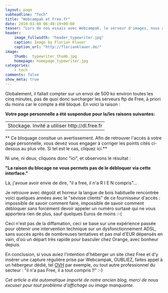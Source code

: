 ```yaml
---
layout: page
subheadline: "Tech"
title: "Webcampak et Free.fr"
date: 2010-03-08 06:40:19+00:00
teaser: "Lors de nos essais avec Webcampak, le serveur d'images, nous avions  activé le ftp d'un ancien compte Free pour envoyer les images provenant  de 4 sources différentes toutes les 5 minutes."
header:
    image_fullwidth: "header_typewriter.jpg"
    caption: Image by Florian Klauer
    caption_url: "http://florianklauer.de/"
image:
    thumb:  typewriter_thumb.jpg
    homepage: homepage_typewriter.jpg
categories:
    - tech
comments: false
show_meta: true
---
```

Globalement, il fallait compter sur un envoi de 500 ko environ toutes  les cinq minutes, pas de quoi donc surcharger les serveurs ftp de Free,  à priori du moins car le compte a été bloqué. En voici la raison :

**Votre page personnelle a été suspendue pour la/les raisons  suivantes:**

<table width="90%" style="text-align: justify;" >
<tbody >
<tr >

<td >Stockage. Invité a utiliser http://dl.free.fr
</td>
</tr>
</tbody>
</table>

** Ce bloquage consitue un avertissement. Afin de retrouver l'accès à  votre page personnelle, vous devez vous engager à corriger les points  cités ci-dessus au plus vite.
Si tel est le cas, cliquez ici.**

Ni une, ni deux, cliquons donc "ici", et observons le résultat :

**"La raison du blocage ne vous permets pas de le débloquer via  cette interface."**

Là, j'avoue avoir envie de dire, "il a free, il n'a R I E N  compris"...

Je retrouve avec dégoût et horreur la langue de bois habituelle  rencontrée voici quelques années avec le "sévisse clients" de ce  fournisseur d'accès : impossible de savoir comment faire, impossible de  savoir comment débloquer sans forcément devoir appeler un numéro surtaxé  qui ne vous apportera rien de plus, sauf quelques Euros de moins :-(

Ceci n'est pas de la diffamation, ceci se base sur une expérience  passée pour obtenir une intervention technique sur un dysfonctionnement  ADSL, sans succès après de nombreuses tentatives et pas mal d'EUR  dépensés en vain, d'où un départ très rapide pour basculer chez Orange,  avec bonheur depuis.

En conclusion, si vous aviez l'intention d'héberger un site chez Free  et d'y insérer une capture régulière prise par Webcampak, OUBLIEZ,  faites appel à un hébergeur dédié, tel [OVH](http://www.ovh.com) par exemple, ou tout autre  professionnel du secteur : "il n'a pas Free, il a tout compris !!" :-)

_Cet article a été automatique importé de notre ancien blog, merci de nous excuser pour tout problème d'affichage ou image manquante._
